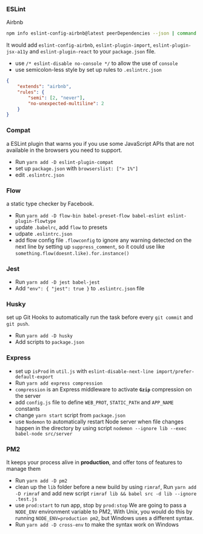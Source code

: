 ### ESLint
Airbnb
```bash
npm info eslint-config-airbnb@latest peerDependencies --json | command sed 's/[\{\},]//g ; s/: /@/g' | xargs yarn add --dev eslint-config-airbnb@latest
```
It would add `eslint-config-airbnb`, `eslint-plugin-import`, `eslint-plugin-jsx-a11y` and `eslint-plugin-react` to your `package.json` file.

+ use `/* eslint-disable no-console */` to allow the use of `console`
+ use semicolon-less style by set up rules to `.eslintrc.json`
```json
{
	"extends": "airbnb",
	"rules": {
		"semi": [2, "never"],
		"no-unexpected-multiline": 2
	}
}
```

### Compat
a ESLint plugin that warns you if you use some JavaScript APIs that are not available in the browsers you need to support.
+ Run `yarn add -D eslint-plugin-compat`
+ set up `package.json` with `browserslist: ["> 1%"]`
+ edit `.eslintrc.json`

### Flow
a static type checker by Facebook.
+ Run `yarn add -D flow-bin babel-preset-flow babel-eslint eslint-plugin-flowtype`
+ update `.babelrc`, add `flow` to presets
+ udpate `.eslintrc.json`
+ add flow config file `.flowconfig` to ignore any warning detected on the next line by setting up `suppress_comment`, so it could use like `something.flow(doesnt.like).for.instance()`

### Jest
+ Run `yarn add -D jest babel-jest`
+ Add `"env": { "jest": true }` to `.eslintrc.json` file

### Husky
set up Git Hooks to automatically run the task before every `git commit` and `git push`.
+ Run `yarn add -D husky`
+ Add scripts to `package.json`

### Express
+ set up `isProd` in `util.js` with `eslint-disable-next-line import/prefer-default-export`
+ Run `yarn add express compression`
+ `compression` is an Express middleware to activate **`Gzip`** compression on the server
+ add `config.js` file to define `WEB_PROT`, `STATIC_PATH` and `APP_NAME` constants
+ change `yarn start` script from `package.json`
+ use `Nodemon` to automatically restart Node server when file changes happen in the directory by using script `nodemon --ignore lib --exec babel-node src/server`

### PM2
It keeps your process alive in **production**, and offer tons of features to manage them
+ Run `yarn add -D pm2`
+ clean up the `lib` folder before a new build by using `rimraf`, Run `yarn add -D rimraf` and add new script `rimraf lib && babel src -d lib --ignore .test.js`
+ use `prod:start` to run app, stop by `prod:stop`
We are going to pass a `NODE_ENV` environment variable to PM2, With Unix, you would do this by running `NODE_ENV=production pm2`, but Windows uses a different syntax.
+ Run `yarn add -D cross-env` to make the syntax work on Windows
